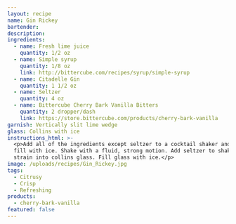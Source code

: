 ```yaml
---
layout: recipe
name: Gin Rickey
bartender:
description:
ingredients:
  - name: Fresh lime juice
    quantity: 1/2 oz
  - name: Simple syrup
    quantity: 1/8 oz
    link: http://bittercube.com/recipes/syrup/simple-syrup
  - name: Citadelle Gin
    quantity: 1 1/2 oz
  - name: Seltzer
    quantity: 4 oz
  - name: Bittercube Cherry Bark Vanilla Bitters
    quantity: 2 dropper/dash
    link: https://store.bittercube.com/products/cherry-bark-vanilla
garnish: Vertically slit lime wedge
glass: Collins with ice
instructions_html: >-
  <p>Add all of the ingredients except seltzer to a cocktail shaker and then
  fill with ice. Shake with a fluid, strong motion. Add seltzer to shaker and
  strain into collins glass. Fill glass with ice.</p>
image: /uploads/recipes/Gin_Rickey.jpg
tags:
  - Citrusy
  - Crisp
  - Refreshing
products:
  - cherry-bark-vanilla
featured: false
---
```



